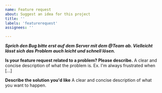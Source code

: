 ```yaml
---
name: Feature request
about: Suggest an idea for this project
title: ''
labels: 'featurerequest'
assignees: ''

---
```


***Sprich den Bug bitte erst auf dem Server mit dem @Team ab. Vielleicht lässt sich das Problem auch leicht und schnell lösen.***

**Is your feature request related to a problem? Please describe.**
A clear and concise description of what the problem is. Ex. I'm always frustrated when [...]

**Describe the solution you'd like**
A clear and concise description of what you want to happen.
